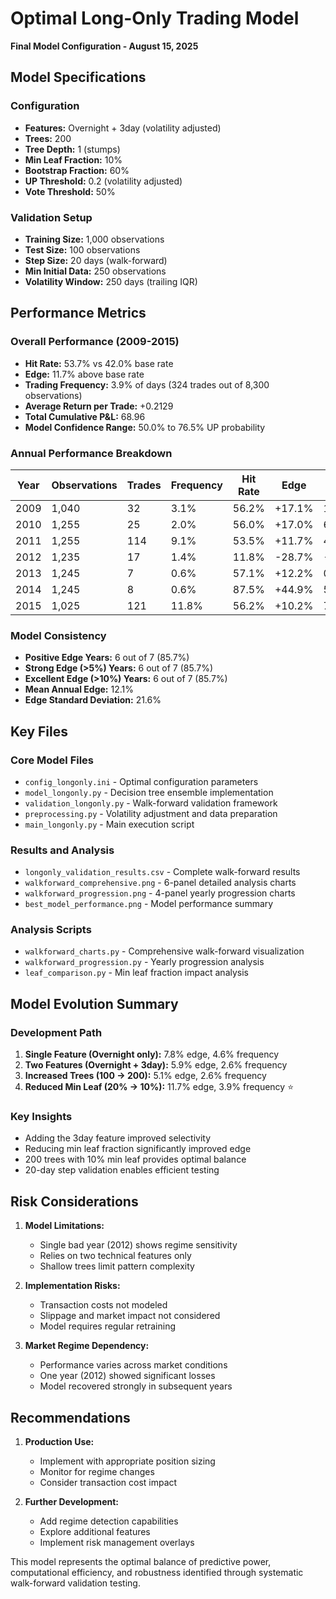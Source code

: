 # Optimal Long-Only Trading Model

**Final Model Configuration - August 15, 2025**

## Model Specifications

### Configuration
- **Features:** Overnight + 3day (volatility adjusted)
- **Trees:** 200
- **Tree Depth:** 1 (stumps)
- **Min Leaf Fraction:** 10%
- **Bootstrap Fraction:** 60%
- **UP Threshold:** 0.2 (volatility adjusted)
- **Vote Threshold:** 50%

### Validation Setup
- **Training Size:** 1,000 observations
- **Test Size:** 100 observations
- **Step Size:** 20 days (walk-forward)
- **Min Initial Data:** 250 observations
- **Volatility Window:** 250 days (trailing IQR)

## Performance Metrics

### Overall Performance (2009-2015)
- **Hit Rate:** 53.7% vs 42.0% base rate
- **Edge:** 11.7% above base rate
- **Trading Frequency:** 3.9% of days (324 trades out of 8,300 observations)
- **Average Return per Trade:** +0.2129
- **Total Cumulative P&L:** 68.96
- **Model Confidence Range:** 50.0% to 76.5% UP probability

### Annual Performance Breakdown
| Year | Observations | Trades | Frequency | Hit Rate | Edge | Total P&L |
|------|-------------|--------|-----------|----------|------|-----------|
| 2009 | 1,040 | 32 | 3.1% | 56.2% | +17.1% | 11.62 |
| 2010 | 1,255 | 25 | 2.0% | 56.0% | +17.0% | 6.31 |
| 2011 | 1,255 | 114 | 9.1% | 53.5% | +11.7% | 40.70 |
| 2012 | 1,235 | 17 | 1.4% | 11.8% | -28.7% | -3.70 |
| 2013 | 1,245 | 7 | 0.6% | 57.1% | +12.2% | 0.95 |
| 2014 | 1,245 | 8 | 0.6% | 87.5% | +44.9% | 5.90 |
| 2015 | 1,025 | 121 | 11.8% | 56.2% | +10.2% | 7.18 |

### Model Consistency
- **Positive Edge Years:** 6 out of 7 (85.7%)
- **Strong Edge (>5%) Years:** 6 out of 7 (85.7%)
- **Excellent Edge (>10%) Years:** 6 out of 7 (85.7%)
- **Mean Annual Edge:** 12.1%
- **Edge Standard Deviation:** 21.6%

## Key Files

### Core Model Files
- `config_longonly.ini` - Optimal configuration parameters
- `model_longonly.py` - Decision tree ensemble implementation
- `validation_longonly.py` - Walk-forward validation framework
- `preprocessing.py` - Volatility adjustment and data preparation
- `main_longonly.py` - Main execution script

### Results and Analysis
- `longonly_validation_results.csv` - Complete walk-forward results
- `walkforward_comprehensive.png` - 6-panel detailed analysis charts
- `walkforward_progression.png` - 4-panel yearly progression charts
- `best_model_performance.png` - Model performance summary

### Analysis Scripts
- `walkforward_charts.py` - Comprehensive walk-forward visualization
- `walkforward_progression.py` - Yearly progression analysis
- `leaf_comparison.py` - Min leaf fraction impact analysis

## Model Evolution Summary

### Development Path
1. **Single Feature (Overnight only):** 7.8% edge, 4.6% frequency
2. **Two Features (Overnight + 3day):** 5.9% edge, 2.6% frequency
3. **Increased Trees (100 → 200):** 5.1% edge, 2.6% frequency
4. **Reduced Min Leaf (20% → 10%):** 11.7% edge, 3.9% frequency ⭐

### Key Insights
- Adding the 3day feature improved selectivity
- Reducing min leaf fraction significantly improved edge
- 200 trees with 10% min leaf provides optimal balance
- 20-day step validation enables efficient testing

## Risk Considerations

1. **Model Limitations:**
   - Single bad year (2012) shows regime sensitivity
   - Relies on two technical features only
   - Shallow trees limit pattern complexity

2. **Implementation Risks:**
   - Transaction costs not modeled
   - Slippage and market impact not considered
   - Model requires regular retraining

3. **Market Regime Dependency:**
   - Performance varies across market conditions
   - One year (2012) showed significant losses
   - Model recovered strongly in subsequent years

## Recommendations

1. **Production Use:**
   - Implement with appropriate position sizing
   - Monitor for regime changes
   - Consider transaction cost impact

2. **Further Development:**
   - Add regime detection capabilities
   - Explore additional features
   - Implement risk management overlays

This model represents the optimal balance of predictive power, computational efficiency, and robustness identified through systematic walk-forward validation testing.